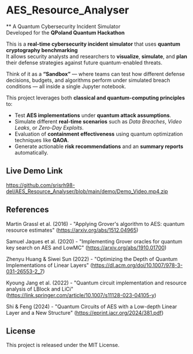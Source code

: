 # AES_Resource_Analyser

** A Quantum Cybersecurity Incident Simulator  
Developed for the **QPoland Quantum Hackathon** 

This is a **real-time cybersecurity incident simulator** that uses **quantum cryptography benchmarking**  
It allows security analysts and researchers to **visualize**, **simulate**, and **plan** their defense strategies against future quantum-enabled threats.

Think of it as a **“Sandbox”** — where teams can test how different defense decisions, budgets, and algorithms perform under simulated breach conditions — all inside a single Jupyter notebook.

This project leverages both **classical and quantum-computing principles** to:
- Test **AES implementations** under **quantum attack assumptions**.
- Simulate different **real-time scenarios** such as *Data Breaches*, *Video Leaks*, or *Zero-Day Exploits*.  
- Evaluation of  **containment effectiveness** using quantum optimization techniques like **QAOA**.  
- Generate actionable **risk recommendations** and an **summary reports** automatically.


## Live Demo Link 

https://github.com/srisrh98-del/AES_Resource_Analyser/blob/main/demo/Demo_Video.mp4.zip


## References 

Martin Grassl et al. (2016) - "Applying Grover's algorithm to AES: quantum resource estimates" (https://arxiv.org/abs/1512.04965)

Samuel Jaques et al. (2020) - "Implementing Grover oracles for quantum key search on AES and LowMC" (https://arxiv.org/abs/1910.01700)

Zhenyu Huang & Siwei Sun (2022) - "Optimizing the Depth of Quantum Implementations of Linear Layers" (https://dl.acm.org/doi/10.1007/978-3-031-26553-2_7)

Kyoung Jang et al. (2022) - "Quantum circuit implementation and resource analysis of LBlock and LiCi" (https://link.springer.com/article/10.1007/s11128-023-04105-y)

Shi & Feng (2024) - "Quantum Circuits of AES with a Low-depth Linear Layer and a New Structure" (https://eprint.iacr.org/2024/381.pdf)


## License
This project is released under the MIT License.  




